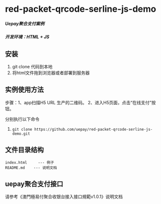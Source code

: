 # red-packet-qrcode-serline-js-demo
##### Uepay聚合支付案例
##### 开发环境：HTML + JS

## 安装
1. git clone 代码到本地
2. 将html文件拖到浏览器或者部署到服务器

## 实例使用方法
步骤：1、app扫描H5 URL 生产的二维码。
2、进入H5页面，点击“在线支付”按钮。

分别执行以下命令
1. `git clone https://github.com/uepay/red-packet-qrcode-serline-js-demo.git`

## 文件目录结构
```
index.html     --- 例子
README.md    --- 说明文档
```

## uepay聚合支付接口
请参考《澳門極易付聚合收银台接入接口規範v1.0.1》说明文档
